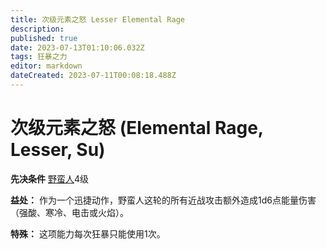 ```yaml
---
title: 次级元素之怒 Lesser Elemental Rage
description: 
published: true
date: 2023-07-13T01:10:06.032Z
tags: 狂暴之力
editor: markdown
dateCreated: 2023-07-11T00:08:18.488Z
---
```


# 次级元素之怒 (Elemental Rage, Lesser, Su)

**先决条件** [野蛮人](/野蛮人)4级

**益处：** 作为一个迅捷动作，野蛮人这轮的所有近战攻击额外造成1d6点能量伤害（强酸、寒冷、电击或火焰）。

**特殊：** 这项能力每次狂暴只能使用1次。
